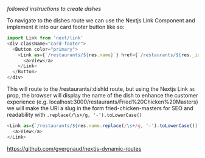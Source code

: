 *followed instructions to create dishes*

To navigate to the dishes route we can use the Nextjs Link Component and implement it into our card footer button like so:

```javascript
import Link from 'next/link'
<div className="card-footer">
  <Button color="primary">
    <Link as={`/restaurants/${res.name}`} href={`/restaurants/${res._id}`}>
      <a>View</a>
    </Link>
  </Button>
</div>
```

This will route to the /restaurants/:dishId route, but using the Nextjs Link `as` prop, the browser will display the name of the dish to enhance the customer experience (e.g. localhost:3000/restaurants/Fried%20Chicken%20Masters)
we will make the URl a slug in the form fried-chicken-masters for SEO and readability with `.replace(/\s+/g, '-').toLowerCase()`

```javascript
<Link as={`/restaurants/${res.name.replace(/\s+/g, '-').toLowerCase()}`} href={`/restaurants?id=${res._id}`}>
  <a>View</a>
</Link>
```

https://github.com/gvergnaud/nextjs-dynamic-routes
